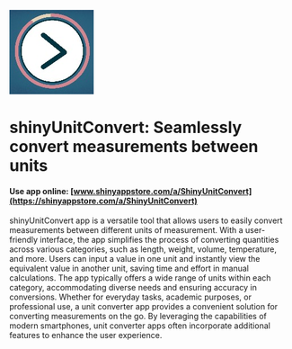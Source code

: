 ![](./www/c23e02d1-c962-47d8-80ca-2605dc3ea2f4.jpg)

# shinyUnitConvert: Seamlessly convert measurements between units

#### Use app online: __[www.shinyappstore.com/a/ShinyUnitConvert](https://shinyappstore.com/a/ShinyUnitConvert)__

shinyUnitConvert app is a versatile tool that allows users to easily convert measurements between different units of measurement. With a user-friendly interface, the app simplifies the process of converting quantities across various categories, such as length, weight, volume, temperature, and more. Users can input a value in one unit and instantly view the equivalent value in another unit, saving time and effort in manual calculations. The app typically offers a wide range of units within each category, accommodating diverse needs and ensuring accuracy in conversions. Whether for everyday tasks, academic purposes, or professional use, a unit converter app provides a convenient solution for converting measurements on the go. By leveraging the capabilities of modern smartphones, unit converter apps often incorporate additional features to enhance the user experience.
